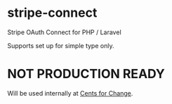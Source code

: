 # stripe-connect
Stripe OAuth Connect for PHP / Laravel

Supports set up for simple type only.

# NOT PRODUCTION READY

Will be used internally at [Cents for Change](https://centsforchange.net/).
